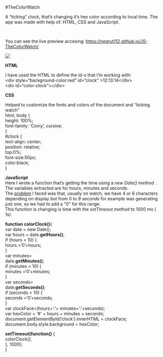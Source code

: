 #TheColorWatch
<p>A “ticking” clock, that’s changing it’s hex color according to local time. The app was made with help of: HTML, CSS and JavaScript.</p>
<br>
<p>You can see the live preview accesing: <a href="https://negrut112.github.io/JS-TheColorWatch/">https://negrut112.github.io/JS-TheColorWatch/</a></p>

<img src="https://i.imgur.com/FhC2TOs.jpg"></img>

<b>HTML</b>

I have used the HTML to define the id-s that I’m working with:<br>
&lt;div style=“background-color:red” id=“clock” &gt;12:13:14&lt;/div&gt;<br>
&lt;div id=“color-clock”&gt;&lt;/div&gt;</p>

<p><b>CSS</b><br>
  
Helped to customize the fonts and colors of the document and “ticking watch”<br>
html, body {<br>
height: 100%;<br>
font-family: ‘Coiny’, cursive;<br>
}<br>
#clock {<br>
text-align: center;<br>
position: relative;<br>
top:0%;<br>
font-size:50px;<br>
color:black;<br>
}<br>

<b>JavaScript</b><br>
Here I wrote a function that’s getting the time using a <i>new Date() method</i> . The variables extracted are for hours, minutes and seconds.<br>
The <u>problem</u> I faced was that, usually on watch, we have 4 or 6 characters depending on display but from 0 to 9 seconds for example was generating just one, so we had to add a "0" for this range.<br>
This function is changing is time with the <i>setTimeout method</i> to 1000 ms ( 1s).</p>
<p><b>function colorClock()</b>{<br>
var date = new Date();<br>
  var hours = date.<b>getHours()</b>;<br>
if (hours &lt; 10) {<br>
hours =‘0’+hours;<br>
}<br>
var minutes=<br>
  date.<b>getMinutes()</b>;<br>
if (minutes &lt; 10) {<br>
minutes =‘0’+minutes;<br>
}<br>
var seconds=<br>
date.<b>getSeconds()</b>;<br>
if (seconds &lt; 10) {<br>
seconds =‘0’+seconds;<br>
}<br>
var clockFace=(hours+’:’+ minutes+’:’+seconds);<br>
var hexColor = ‘#’ + hours + minutes + seconds;<br>
document.getElementById(‘clock’).innerHTML = clockFace;<br>
document.body.style.background = hexColor;</p>
<p><b>setTimeout(function()</b> {<br>
colorClock();<br>
}, 1000);<br>
}<br>
